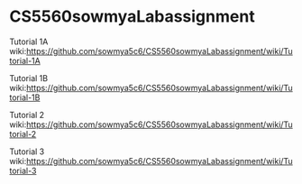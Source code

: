 # CS5560sowmyaLabassignment

Tutorial 1A wiki:https://github.com/sowmya5c6/CS5560sowmyaLabassignment/wiki/Tutorial-1A

Tutorial 1B wiki:https://github.com/sowmya5c6/CS5560sowmyaLabassignment/wiki/Tutorial-1B

Tutorial 2 wiki:https://github.com/sowmya5c6/CS5560sowmyaLabassignment/wiki/Tutorial-2

Tutorial 3 wiki:https://github.com/sowmya5c6/CS5560sowmyaLabassignment/wiki/Tutorial-3
